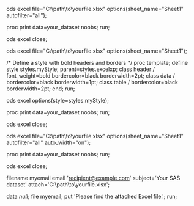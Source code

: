 ods excel file="C:\path\to\yourfile.xlsx" options(sheet_name="Sheet1" autofilter="all");

proc print data=your_dataset noobs;
run;

ods excel close;


ods excel file="C:\path\to\yourfile.xlsx" options(sheet_name="Sheet1");

/* Define a style with bold headers and borders */
proc template;
    define style styles.myStyle;
        parent=styles.excelxp;
        class header /
            font_weight=bold
            bordercolor=black
            borderwidth=2pt;
        class data /
            bordercolor=black
            borderwidth=1pt;
        class table /
            bordercolor=black
            borderwidth=2pt;
    end;
run;

ods excel options(style=styles.myStyle);

proc print data=your_dataset noobs;
run;

ods excel close;



ods excel file="C:\path\to\yourfile.xlsx" options(sheet_name="Sheet1" autofilter="all" auto_width="on");

proc print data=your_dataset noobs;
run;

ods excel close;




filename myemail email 'recipient@example.com'
                   subject='Your SAS dataset'
                   attach='C:\path\to\yourfile.xlsx';

data _null_;
    file myemail;
    put 'Please find the attached Excel file.';
run;
